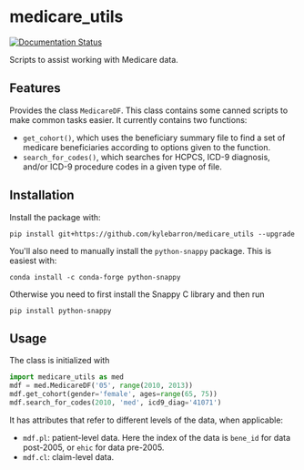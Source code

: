 # medicare_utils

<!-- [![image](https://img.shields.io/pypi/v/medicare_utils.svg)](https://pypi.python.org/pypi/medicare_utils) -->

<!-- [![image](https://img.shields.io/travis/kylebarron/medicare_utils.svg)](https://travis-ci.org/kylebarron/medicare_utils) -->

[![Documentation Status](https://readthedocs.org/projects/medicare-utils/badge/?version=latest)](https://medicare-utils.readthedocs.io/en/latest/?badge=latest)

Scripts to assist working with Medicare data.

<!-- -   Free software: MIT license -->
<!-- -   Documentation: <https://medicare-utils.readthedocs.io>. -->

## Features

Provides the class `MedicareDF`. This class contains some canned scripts to make common tasks easier. It currently contains two functions:
- `get_cohort()`, which uses the beneficiary summary file to find a set of medicare beneficiaries according to options given to the function.
- `search_for_codes()`, which searches for HCPCS, ICD-9 diagnosis, and/or ICD-9 procedure codes in a given type of file.

## Installation

Install the package with:
```
pip install git+https://github.com/kylebarron/medicare_utils --upgrade
```

You'll also need to manually install the `python-snappy` package. This is easiest with:
```
conda install -c conda-forge python-snappy
```

Otherwise you need to first install the Snappy C library and then run
```
pip install python-snappy
```

## Usage

The class is initialized with
```py
import medicare_utils as med
mdf = med.MedicareDF('05', range(2010, 2013))
mdf.get_cohort(gender='female', ages=range(65, 75))
mdf.search_for_codes(2010, 'med', icd9_diag='41071')
```

It has attributes that refer to different levels of the data, when applicable:
- `mdf.pl`: patient-level data. Here the index of the data is `bene_id` for data post-2005, or `ehic` for data pre-2005.
- `mdf.cl`: claim-level data.
